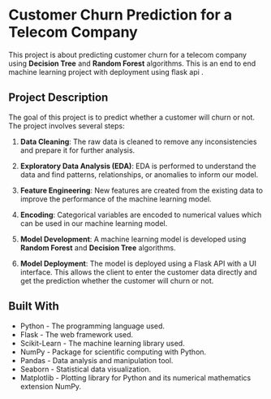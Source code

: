 # Customer Churn Prediction for a Telecom Company

This project is about predicting customer churn for a telecom company using **Decision Tree** and **Random Forest** algorithms. This is an end to end machine learning project with deployment using flask api .

## Project Description

The goal of this project is to predict whether a customer will churn or not. The project involves several steps:

1. **Data Cleaning**: The raw data is cleaned to remove any inconsistencies and prepare it for further analysis.

2. **Exploratory Data Analysis (EDA)**: EDA is performed to understand the data and find patterns, relationships, or anomalies to inform our model.

3. **Feature Engineering**: New features are created from the existing data to improve the performance of the machine learning model.

4. **Encoding**: Categorical variables are encoded to numerical values which can be used in our machine learning model.

5. **Model Development**: A machine learning model is developed using **Random Forest** and **Decision Tree** algorithms.

6. **Model Deployment**: The model is deployed using a Flask API with a UI interface. This allows the client to enter the customer data directly and get the prediction whether the customer will churn or not.

## Built With

* Python - The programming language used.
* Flask - The web framework used.
* Scikit-Learn - The machine learning library used.
* NumPy - Package for scientific computing with Python.
* Pandas - Data analysis and manipulation tool.
* Seaborn - Statistical data visualization.
* Matplotlib - Plotting library for Python and its numerical mathematics extension NumPy.
